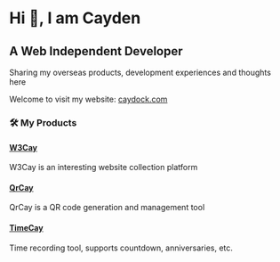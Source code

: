 # Hi 👋, I am Cayden

## A Web Independent Developer

Sharing my overseas products, development experiences and thoughts here

Welcome to visit my website: [caydock.com](https://caydock.com)

### 🛠️ My Products

#### [W3Cay](https://w3cay.com)
W3Cay is an interesting website collection platform

#### [QrCay](https://qrcay.com)
QrCay is a QR code generation and management tool

#### [TimeCay](https://timecay.com)
Time recording tool, supports countdown, anniversaries, etc.

